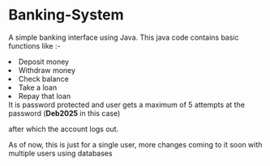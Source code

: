 # Banking-System
A simple banking interface using Java. This java code contains basic functions like :-
<li>Deposit money</li>
<li>Withdraw money</li>
<li>Check balance</li>
<li>Take a loan</li>
<li>Repay that loan</li>
It is password protected and user gets a maximum of 5 attempts at the password (<b>Deb2025</b> in this case)

after which the account logs out.

As of now, this is just for a single user, more changes coming to it soon with multiple users using databases
